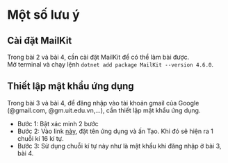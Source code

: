 # Một số lưu ý 

## Cài đặt MailKit
Trong bài 2 và bài 4, cần cài đặt MailKit để có thể làm bài được.  
Mở terminal và chạy lệnh `dotnet add package MailKit --version 4.6.0`.


## Thiết lập mật khẩu ứng dụng
Trong bài 3 và bài 4, để đăng nhập vào tài khoản gmail của Google (@gmail.com, @gm.uit.edu.vn,...), cần thiết lập mật khẩu ứng dụng.
- Bước 1: Bật xác minh 2 bước
- Bước 2: Vào link [này](https://myaccount.google.com/apppasswords), đặt tên ứng dụng và ấn Tạo. Khi đó sẽ hiện ra 1 chuỗi kí 16 kí tự.
- Bước 3: Sử dụng chuỗi kí tự này như là mật khẩu khi đăng nhập ở bài 3, bài 4.
